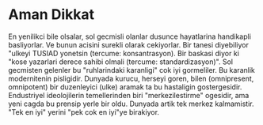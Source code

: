 # Aman Dikkat

En yenilikci bile olsalar, sol gecmisli olanlar dusunce hayatlarina handikapli basliyorlar. Ve bunun acisini surekli olarak cekiyorlar. Bir tanesi diyebiliyor "ulkeyi TUSIAD yonetsin (tercume: konsantrasyon). Bir baskasi diyor ki "kose yazarlari derece sahibi olmali (tercume: standardizasyon)". Sol gecmisten gelenler bu "ruhlarindaki karanligi" cok iyi gormeliler. Bu karanlik modernitenin pisligidir. Dunyada kurucu, herseyi goren, bilen (omnipresent, omnipotent) bir duzenleyici (ulke) aramak ta bu hastaligin gostergesidir. Endustriyel ideolojilerin temellerinden biri "merkezilestirme" ogesidir, ama yeni cagda bu prensip yerle bir oldu. Dunyada artik tek merkez kalmamistir. "Tek en iyi" yerini "pek cok en iyi"ye birakiyor.

